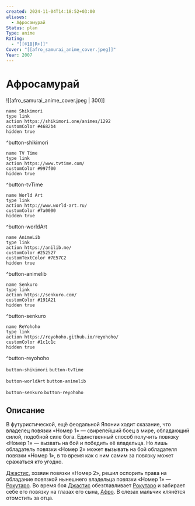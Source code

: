 ```yaml
---
created: 2024-11-04T14:18:52+03:00
aliases:
  - Афросамурай
Status: plan
Type: anime
Rating:
  - "[[®️18|R+]]"
Cover: "[[afro_samurai_anime_cover.jpeg]]"
Year: 2007
---
```


# Афросамурай

![[afro_samurai_anime_cover.jpeg | 300]]

```button
name Shikimori
type link
action https://shikimori.one/animes/1292
customColor #4682b4
hidden true
```
^button-shikimori

```button
name TV Time
type link
action https://www.tvtime.com/
customColor #997f00
hidden true
```
^button-tvTime

```button
name World Art
type link
action http://www.world-art.ru/
customColor #7a0000
hidden true
```
^button-worldArt

```button
name AnimeLib
type link
action https://anilib.me/
customColor #252527
customTextColor #7E57C2
hidden true
```
^button-animelib

```button
name Senkuro
type link
action https://senkuro.com/
customColor #191A21
hidden true
```
^button-senkuro

```button
name ReYohoho
type link
action https://reyohoho.github.io/reyohoho/
customColor #1c1c1c
hidden true
```
^button-reyohoho

`button-shikimori` `button-tvTime`

`button-worldArt` `button-animelib`

`button-senkuro` `button-reyohoho`

## Описание

В футуристической, ещё феодальной Японии ходит сказание, что владелец повязки «Номер 1» — свирепейший боец в мире, обладающий силой, подобной силе бога. Единственный способ получить повязку «Номер 1» — вызвать на бой и победить её владельца. Но лишь обладатель повязки «Номер 2» может вызывать на бой обладателя повязки «Номер 1», в то время как с ним самим за повязку может сражаться кто угодно.

[Джастис](https://shikimori.one/characters/2550-justice), хозяин повязки «Номер 2», решил оспорить права на обладание повязкой нынешнего владельца повязки «Номер 1» — [Рокутаро](https://shikimori.one/characters/29587-rokutaro). Во время боя [Джастис](https://shikimori.one/characters/2550-justice) обезглавливает [Рокутаро](https://shikimori.one/characters/29587-rokutaro) и забирает себе его повязку на глазах его сына, [Афро](https://shikimori.one/characters/2549-afro-samurai). В слезах мальчик клянётся отомстить за отца.
